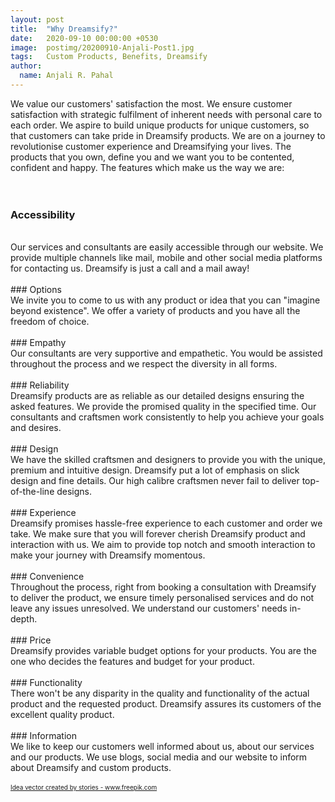 ```yaml
---
layout: post
title:  "Why Dreamsify?"
date:   2020-09-10 00:00:00 +0530
image:  postimg/20200910-Anjali-Post1.jpg
tags:   Custom Products, Benefits, Dreamsify
author:
  name: Anjali R. Pahal
---
```


We value our customers&#39; satisfaction the most. We ensure customer satisfaction with strategic fulfilment of inherent needs with personal care to each order. We aspire to build unique products for unique customers, so that customers can take pride in Dreamsify products. We are on a journey to revolutionise customer experience and Dreamsifying your lives. The products that you own, define you and we want you to be contented, confident and happy. The features which make us the way we are:
<br/>
<br/>
<br/>
### Accessibility
<br/>
Our services and consultants are easily accessible through our website. We provide multiple channels like mail, mobile and other social media platforms for contacting us. Dreamsify is just a call and a mail away!
<br/><br/>
### Options
<br/>
We invite you to come to us with any product or idea that you can &quot;imagine beyond existence&quot;. We offer a variety of products and you have all the freedom of choice.
<br/><br/>
### Empathy
<br/>
Our consultants are very supportive and empathetic. You would be assisted throughout the process and we respect the diversity in all forms.
<br/><br/>
### Reliability
<br/>
Dreamsify products are as reliable as our detailed designs ensuring the asked features. We provide the promised quality in the specified time. Our consultants and craftsmen work consistently to help you achieve your goals and desires.
<br/><br/>
### Design
<br/>
We have the skilled craftsmen and designers to provide you with the unique, premium and intuitive design. Dreamsify put a lot of emphasis on slick design and fine details. Our high calibre craftsmen never fail to deliver top-of-the-line designs.
<br/><br/>
### Experience
<br/>
Dreamsify promises hassle-free experience to each customer and order we take. We make sure that you will forever cherish Dreamsify product and interaction with us. We aim to provide top notch and smooth interaction to make your journey with Dreamsify momentous.
<br/><br/>
### Convenience
<br/>
Throughout the process, right from booking a consultation with Dreamsify to deliver the product, we ensure timely personalised services and do not leave any issues unresolved. We understand our customers&#39; needs in-depth.
<br/><br/>
### Price
<br/>
Dreamsify provides variable budget options for your products. You are the one who decides the features and budget for your product.
<br/><br/>
### Functionality
<br/>
There won&#39;t be any disparity in the quality and functionality of the actual product and the requested product. Dreamsify assures its customers of the excellent quality product.
<br/><br/>
### Information
<br/>
We like to keep our customers well informed about us, about our services and our products. We use blogs, social media and our website to inform about Dreamsify and custom products.
<br/><br/>
<font size="0.5"><a href='https://www.freepik.com/vectors/idea'>Idea vector created by stories - www.freepik.com</a></font>